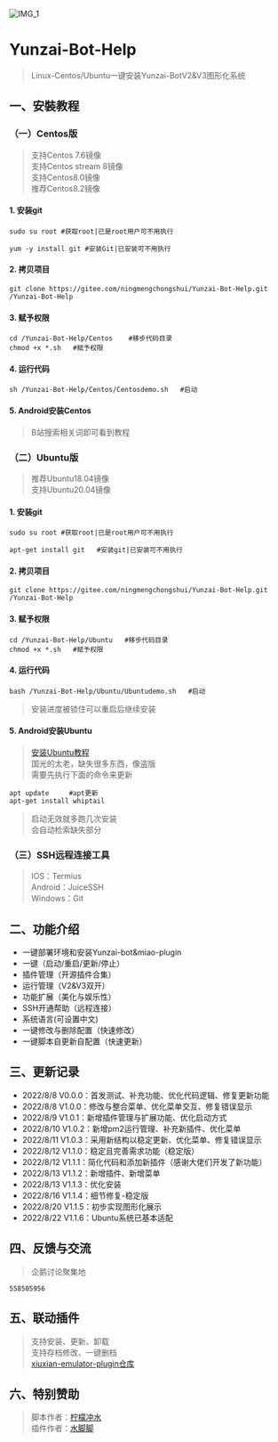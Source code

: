 ![IMG_1](https://user-images.githubusercontent.com/110824794/185775125-069c2327-d968-49de-9c3c-0dc0433cb06e.PNG)    
# Yunzai-Bot-Help   
>Linux-Centos/Ubuntu一键安装Yunzai-BotV2&V3图形化系统     

## 一、安裝教程        
### （一）Centos版               
>支持Centos 7.6镜像       
>支持Centos stream 8镜像    
>支持Centos8.0镜像             
>推荐Centos8.2镜像      
#### 1. 安装git      
```
sudo su root #获取root|已是root用户可不用执行   
```  
```     
yum -y install git #安装Git|已安装可不用执行        
```      

#### 2. 拷贝项目    
```
git clone https://gitee.com/ningmengchongshui/Yunzai-Bot-Help.git  /Yunzai-Bot-Help
```

#### 3. 赋予权限    
```
cd /Yunzai-Bot-Help/Centos    #移步代码目录
chmod +x *.sh   #赋予权限
```

#### 4. 运行代码   
```
sh /Yunzai-Bot-Help/Centos/Centosdemo.sh   #启动
```     

#### 5. Android安装Centos                 
>B站搜索相关词即可看到教程          

### （二）Ubuntu版    
>推荐Ubuntu18.04镜像       
>支持Ubuntu20.04镜像        
#### 1. 安装git
```
sudo su root #获取root|已是root用户可不用执行      
``` 
```      
apt-get install git   #安装git|已安装可不用执行    
```        

#### 2. 拷贝项目    
```
git clone https://gitee.com/ningmengchongshui/Yunzai-Bot-Help.git  /Yunzai-Bot-Help
```

#### 3. 赋予权限     
```
cd /Yunzai-Bot-Help/Ubuntu   #移步代码目录
chmod +x *.sh   #赋予权限
```

#### 4. 运行代码    
```
bash /Yunzai-Bot-Help/Ubuntu/Ubuntudemo.sh   #启动
```   
>安装进度被锁住可以重启后继续安装       
   
#### 5. Android安装Ubuntu         
>[安装Ubuntu教程](https://gitee.com/Le-niao/termux-install-linux)         
>国光的太老，缺失很多东西，像盗版      
>需要先执行下面的命令来更新        
```
apt update     #apt更新
apt-get install whiptail
```
>启动无效就多跑几次安装    
>会自动检索缺失部分      

### （三）SSH远程连接工具      
>IOS：Termius      
>Android：JuiceSSH      
>Windows：Git    
 
## 二、功能介绍    
* 一键部署环境和安装Yunzai-bot&miao-plugin     
* 一键（启动/重启/更新/停止）   
* 插件管理（开源插件合集）      
* 运行管理（V2&V3双开）    
* 功能扩展（美化与娱乐性）   
* SSH开通帮助（远程连接）    
* 系统语言(可设置中文)    
* 一键修改与删除配置（快速修改）    
* 一键脚本自更新自配置（快速更新）    

## 三、更新记录   
* 2022/8/8 V0.0.0：首发测试、补充功能、优化代码逻辑、修复更新功能    
* 2022/8/8 V1.0.0：修改与整合菜单、优化菜单交互、修复错误显示    
* 2022/8/9 V1.0.1：新增插件管理与扩展功能、优化启动方式    
* 2022/8/10 V1.0.2：新增pm2运行管理、补充新插件、优化菜单    
* 2022/8/11 V1.0.3：采用新结构以稳定更新、优化菜单、修复错误显示   
* 2022/8/12 V1.1.0：稳定且完善需求功能（稳定版）    
* 2022/8/12 V1.1.1：简化代码和添加新插件（感谢大佬们开发了新功能）   
* 2022/8/13 V1.1.2：新增插件、新增菜单   
* 2022/8/13 V1.1.3：优化安装    
* 2022/8/16 V1.1.4：细节修复-稳定版   
* 2022/8/20 V1.1.5：初步实现图形化展示   
* 2022/8/22 V1.1.6：Ubuntu系统已基本适配

## 四、反馈与交流     
>企鹅讨论聚集地
```
558505956
```      

## 五、联动插件   
>支持安装、更新、卸载      
>支持存档修改、一键删档        
>[xiuxian-emulator-plugin仓库](https://gitee.com/waterfeet/xiuxian-emulator-plugin)      

## 六、特别赞助     
>脚本作者：[柠檬冲水](https://afdian.net/@ningmengchongshui)       
>插件作者：[水脚脚](https://afdian.net/@waterfeet)  
